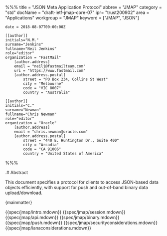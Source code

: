 %%%
    title = "JSON Meta Application Protocol"
    abbrev = "JMAP"
    category = "std"
    docName = "draft-ietf-jmap-core-07"
    ipr= "trust200902"
    area = "Applications"
    workgroup = "JMAP"
    keyword = ["JMAP", "JSON"]

    date = 2018-08-07T00:00:00Z

    [[author]]
    initials="N.M."
    surname="Jenkins"
    fullname="Neil Jenkins"
    role="editor"
    organization = "FastMail"
        [author.address]
        email = "neilj@fastmailteam.com"
        uri = "https://www.fastmail.com"
        [author.address.postal]
            street = "PO Box 234, Collins St West"
            city = "Melbourne"
            code = "VIC 8007"
            country = "Australia"

    [[author]]
    initials="C."
    surname="Newman"
    fullname="Chris Newman"
    role="editor"
    organization = "Oracle"
        [author.address]
        email = "chris.newman@oracle.com"
        [author.address.postal]
            street = "440 E. Huntington Dr., Suite 400"
            city = "Arcadia"
            code = "CA 91006"
            country = "United States of America"
%%%

.# Abstract

This document specifies a protocol for clients to access JSON-based data objects efficiently, with support for push and out-of-band binary data upload/download.

{mainmatter}

{{spec/jmap/intro.mdown}}
{{spec/jmap/session.mdown}}
{{spec/jmap/api.mdown}}
{{spec/jmap/binary.mdown}}
{{spec/jmap/push.mdown}}
{{spec/jmap/securityconsiderations.mdown}}
{{spec/jmap/ianaconsiderations.mdown}}
